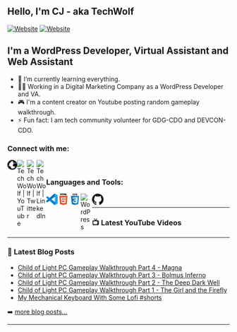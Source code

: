 ## Hello, I'm CJ - aka TechWolf

[![Website](https://img.shields.io/website?label=thetechwolfcave.wordpress.com&message=follow&style=for-the-badge&url=https%3A%2F%2Fthetechwolfcave.wordpress.com/)](https://thetechwolfcave.wordpress.com/)
[![Website](https://img.shields.io/website?label=thetechwolfcave.com&message=follow&style=for-the-badge&url=https%3A%2F%2Fcjts15.github.io/public/index.html)](https://cjts15.github.io/public/index.html)

## I'm a WordPress Developer, Virtual Assistant and Web Assistant

- 🌱 I’m currently learning everything.
- 👨‍💻 Working in a Digital Marketing Company as a WordPress Developer and VA.
- 🎮 I'm a content creator on Youtube posting random gameplay walkthrough.
- ⚡ Fun fact: I am tech community volunteer for GDG-CDO and DEVCON-CDO.

### Connect with me:

[<img align="left" alt="TechWolf" width="22px" src="https://raw.githubusercontent.com/iconic/open-iconic/master/svg/globe.svg" />][website]
[<img align="left" alt="TechWolf | YouTube" width="22px" src="https://cdn.jsdelivr.net/npm/simple-icons@v3/icons/youtube.svg" />][youtube]
[<img align="left" alt="TechWolf | Twitter" width="22px" src="https://cdn.jsdelivr.net/npm/simple-icons@v3/icons/twitter.svg" />][twitter]
[<img align="left" alt="TechWolf | LinkedIn" width="22px" src="https://cdn.jsdelivr.net/npm/simple-icons@v3/icons/linkedin.svg" />][linkedin]

<br />

### Languages and Tools:

<img align="left" alt="Visual Studio Code" width="26px" src="https://raw.githubusercontent.com/github/explore/80688e429a7d4ef2fca1e82350fe8e3517d3494d/topics/visual-studio-code/visual-studio-code.png" />
<img align="left" alt="HTML5" width="26px" src="https://raw.githubusercontent.com/github/explore/80688e429a7d4ef2fca1e82350fe8e3517d3494d/topics/html/html.png" />
<img align="left" alt="CSS3" width="26px" src="https://raw.githubusercontent.com/github/explore/80688e429a7d4ef2fca1e82350fe8e3517d3494d/topics/css/css.png" />
<img align="left" alt="WordPress" width="26px" src="https://s.w.org/style/images/about/WordPress-logotype-wmark.png"/>
<img align="left" alt="GitHub" width="26px" src="https://raw.githubusercontent.com/github/explore/78df643247d429f6cc873026c0622819ad797942/topics/github/github.png" />

<br />

---

### 📺 Latest YouTube Videos

<!-- YOUTUBE:START -->
<!-- YOUTUBE:END -->


---

### 📕 Latest Blog Posts

<!-- BLOG-POST-LIST:START -->
- [Child of Light PC Gameplay Walkthrough Part 4 - Magna](https://www.youtube.com/watch?v=Q_4RQtRjxZY)
- [Child of Light PC Gameplay Walkthrough Part 3 - Bolmus Inferno](https://www.youtube.com/watch?v=OcrJEoFlHLM)
- [Child of Light PC Gameplay Walkthrough Part 2 - The Deep Dark Well](https://www.youtube.com/watch?v=Wus97pIv9A0)
- [Child of Light PC Gameplay Walkthrough Part 1 - The Girl and the Firefly](https://www.youtube.com/watch?v=MMlwgX5ufmM)
- [My Mechanical Keyboard With Some Lofi #shorts](https://www.youtube.com/watch?v=_A2gE2qi_i0)
<!-- BLOG-POST-LIST:END -->

➡️ [more blog posts...](https://thetechwolfcave.wordpress.com/)

---

[website]: https://cjts15.github.io/public/index.html
[blog]: https://thetechwolfcave.wordpress.com/
[twitter]: https://twitter.com/cj_wolfy15
[youtube]: https://www.youtube.com/channel/UCO0VebhOX9eKVVYa1_PXnFg
[linkedin]: https://www.linkedin.com/in/cjsabijon/